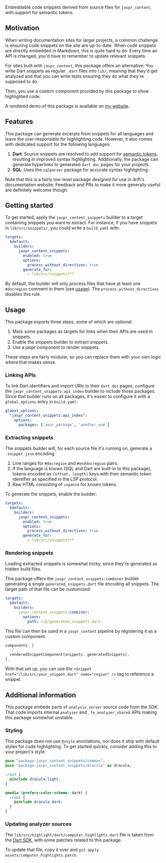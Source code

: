 Embeddable code snippets derived from source files for `jaspr_content`, with
support for semantic tokens.

## Motivation

When writing documentation sites for larger projects, a common challenge is
ensuring code snippets on the site are up-to-date. When code snippets are
directly embedded in Markdown, this is quite hard to do: Every time an API is
changed, you'd have to remember to update relevant snippets.

For sites built with `jaspr_content`, this package offers an alternative: You
write Dart snippets as regular `.dart` files into `lib/`, meaning that they'd
get analyzed and that you can write tests ensuring they do what they're
supposed to do.

Then, you use a custom component provided by this package to show highlighted
code.

A rendered demo of this package is available on [my website](https://www.simonbinder.eu/posts/built_snippets/).

## Features

This package can generate excerpts from snippets for all languages and leave
the user responsible for highlighting code. However, it also comes with
dedicated support for the following languages:

1. __Dart__: Source snippets are resolved to add support for [semantic tokens](https://github.com/dart-lang/sdk/blob/484c0b85b36c4aa957165d8d7137589df199a683/pkg/analysis_server/doc/implementation/semantic_highlighting.md#L4),
  resulting in improved syntax highlighting.
  Additionally, the package can generate hyperlinks to generated `dart doc`
  pages for your projects.
2. __SQL__: Uses the `sqlparser` package for accurate syntax highlighting.

Note that this is a fairly low-level package designed for use in drift's
documentation website. Feedback and PRs to make it more generally useful are
definitely welcome though.

## Getting started

To get started, apply the `jaspr_content_snippets` builder to a target
containing snippets you want to extract.
For instance, if you have snippets in `lib/src/snippets/`, you could write a
`build.yaml` with:

```yaml
targets:
  $default:
    builders:
      jaspr_content_snippets:
        enabled: true
        options:
          process_without_directives: true
        generate_for:
          - lib/src/snippets/**
```

By default, the builder will only process files that have at least one
`#docregion` comment in them (see [usage](#usage)).
The `process_without_directives` disables this rule.

## Usage

This package exports three steps, some of which are optional:

1. Mark some packages as targets for links when their APIs are used in
   snippets.
2. Enable the snippets builder to extract snippets.
3. Use a jaspr component to render snippets.

These steps are fairly modular, so you can replace them with your own logic
where that makes sense.

### Linking APIs

To link Dart identifiers and import URIs to their `dart doc` pages, configure
the `jaspr_content_snippets:api_index` builder to include those packages. Since
that builder runs on all packages, it's easier to configure it with a
`global_options` entry in `build.yaml`:

```yaml
global_options:
  "jaspr_content_snippets:api_index":
    options:
      packages: ['your_package', 'another_one']
```

### Extracting snippets

The snippets builder will, for each source file it's running on, generate a
`.snippet.json` encoding

1. Line ranges for `#docregion` and `#enddocregion` pairs.
2. If the language is known (SQL and Dart are built-in to this package), tokens
   encoded as `(offset, length)` keys with their semantic token identifier as
   specified in the LSP protocol.
3. Raw HTML consisting of `<span>`s for known tokens.

To generate the snippets, enable the builder:

```yaml
targets:
  $default:
    builders:
      jaspr_content_snippets:
        enabled: true
        options:
          process_without_directives: true
        generate_for:
          - lib/src/snippets/**
```

### Rendering snippets

Loading extracted snippets is somewhat tricky, since they're generated as
hidden build files.

This package offers the `jaspr_content_snippets:combiner` builder generating a
single `generated_snippets.dart` file encoding all snippets.
The target path of that file can be customized:

```yaml
targets:
  $default:
    builders:
      jaspr_content_snippets:combiner:
        options:
          path: lib/generated_snippets.dart
```

This file can then be used in a `jaspr_content` pipeline by registering it as a custom
component:

```dart
components: [
  // ...
  renderedSnippetComponent(snippets: generatedSnippets),
],
```

With that set up, you can use the `<Snippet href="/lib/src/your_snippet.dart" name="region" />`
tag to reference a snippet.

## Additional information

This package embeds parts of `analysis_server` source code from the SDK.
That code imports internal `analyzer` and `_fe_analyzer_shared` APIs making this package somewhat
unstable.

### Styling

This package does not use `@style` annotations, nor does it ship with default styles for code
highlighting.
To get started quickly, consider adding this to your project's style:

```scss
@use "package:jaspr_content_snippets/common";
@use "package:jaspr_content_snippets/dracula" as dracula;

:root {
  @include dracula.light;
}

@media (prefers-color-scheme: dark) {
  :root {
    @include dracula.dark;
  }
}
```

### Updating analyzer sources

The `lib/src/highlight/dart/computer_highlights.dart` file is taken from the [Dart SDK](https://github.com/dart-lang/sdk/blob/main/pkg/analysis_server/lib/src/computer/computer_highlights.dart),
with some patches related to this package.

To update that file, copy it over and `git apply assets/computer_highlights.patch`.
